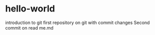 # hello-world
introduction to git
first repository on git with commit changes
Second commit on read me.md
